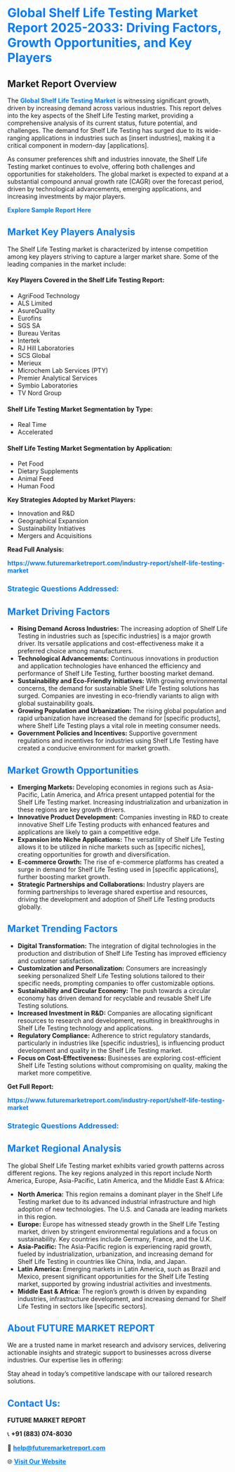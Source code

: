 <h1 style="color: #007BFF;">Global Shelf Life Testing Market Report 2025-2033: Driving Factors, Growth Opportunities, and Key Players</h1>

<section id="overview">
<h2>Market Report Overview</h2>
<p>The <a href="https://www.futuremarketreport.com/industry-report/shelf-life-testing-market" style="color: #007BFF; text-decoration: none;"><strong>Global Shelf Life Testing Market</strong></a> is witnessing significant growth, driven by increasing demand across various industries. This report delves into the key aspects of the Shelf Life Testing market, providing a comprehensive analysis of its current status, future potential, and challenges. The demand for Shelf Life Testing has surged due to its wide-ranging applications in industries such as [insert industries], making it a critical component in modern-day [applications].</p>
<p>As consumer preferences shift and industries innovate, the Shelf Life Testing market continues to evolve, offering both challenges and opportunities for stakeholders. The global market is expected to expand at a substantial compound annual growth rate (CAGR) over the forecast period, driven by technological advancements, emerging applications, and increasing investments by major players.</p>
</section>

<section id="overview">
<p><a href="https://www.futuremarketreport.com/request-sample/reportId=62107" style="color: #007BFF; text-decoration: none;"><strong>Explore Sample Report Here</strong></a></p>
</section>

<section id="key-players">
<h2 style="color: #007BFF;">Market Key Players Analysis</h2>
<p>The Shelf Life Testing market is characterized by intense competition among key players striving to capture a larger market share. Some of the leading companies in the market include:</p>
<h4>Key Players Covered in the Shelf Life Testing Report:</h4>
<ul><li>AgriFood Technology</li><li>ALS Limited</li><li>AsureQuality</li><li>Eurofins</li><li>SGS SA</li><li>Bureau Veritas</li><li>Intertek</li><li>RJ Hill Laboratories</li><li>SCS Global</li><li>Merieux</li><li>Microchem Lab Services (PTY)</li><li>Premier Analytical Services</li><li>Symbio Laboratories</li><li>TV Nord Group</li></ul>
<h4>Shelf Life Testing Market Segmentation by Type:</h4>
<ul><li>Real Time</li><li>Accelerated</li></ul>

<h4>Shelf Life Testing Market Segmentation by Application:</h4>
<ul><li>Pet Food</li><li>Dietary Supplements</li><li>Animal Feed</li><li>Human Food</li></ul>
<p><strong>Key Strategies Adopted by Market Players:</strong></p>
<ul>
<li>Innovation and R&D</li>
<li>Geographical Expansion</li>
<li>Sustainability Initiatives</li>
<li>Mergers and Acquisitions</li>
</ul>
</section>

<section>
<p><strong>Read Full Analysis: </strong></p><a href="https://www.futuremarketreport.com/industry-report/shelf-life-testing-market" style="color: #007BFF; text-decoration: none;"><strong>https://www.futuremarketreport.com/industry-report/shelf-life-testing-market</strong></a>
<h3 style="color: #007BFF;">Strategic Questions Addressed:</h3>
</section>

<section id="driving-factors">
<h2 style="color: #007BFF;">Market Driving Factors</h2>
<ul>
<li><strong>Rising Demand Across Industries:</strong> The increasing adoption of Shelf Life Testing in industries such as [specific industries] is a major growth driver. Its versatile applications and cost-effectiveness make it a preferred choice among manufacturers.</li>
<li><strong>Technological Advancements:</strong> Continuous innovations in production and application technologies have enhanced the efficiency and performance of Shelf Life Testing, further boosting market demand.</li>
<li><strong>Sustainability and Eco-Friendly Initiatives:</strong> With growing environmental concerns, the demand for sustainable Shelf Life Testing solutions has surged. Companies are investing in eco-friendly variants to align with global sustainability goals.</li>
<li><strong>Growing Population and Urbanization:</strong> The rising global population and rapid urbanization have increased the demand for [specific products], where Shelf Life Testing plays a vital role in meeting consumer needs.</li>
<li><strong>Government Policies and Incentives:</strong> Supportive government regulations and incentives for industries using Shelf Life Testing have created a conducive environment for market growth.</li>
</ul>
</section>

<section id="growth-opportunities">
<h2 style="color: #007BFF;">Market Growth Opportunities</h2>
<ul>
<li><strong>Emerging Markets:</strong> Developing economies in regions such as Asia-Pacific, Latin America, and Africa present untapped potential for the Shelf Life Testing market. Increasing industrialization and urbanization in these regions are key growth drivers.</li>
<li><strong>Innovative Product Development:</strong> Companies investing in R&D to create innovative Shelf Life Testing products with enhanced features and applications are likely to gain a competitive edge.</li>
<li><strong>Expansion into Niche Applications:</strong> The versatility of Shelf Life Testing allows it to be utilized in niche markets such as [specific niches], creating opportunities for growth and diversification.</li>
<li><strong>E-commerce Growth:</strong> The rise of e-commerce platforms has created a surge in demand for Shelf Life Testing used in [specific applications], further boosting market growth.</li>
<li><strong>Strategic Partnerships and Collaborations:</strong> Industry players are forming partnerships to leverage shared expertise and resources, driving the development and adoption of Shelf Life Testing products globally.</li>
</ul>
</section>

<section id="trending-factors">
<h2 style="color: #007BFF;">Market Trending Factors</h2>
<ul>
<li><strong>Digital Transformation:</strong> The integration of digital technologies in the production and distribution of Shelf Life Testing has improved efficiency and customer satisfaction.</li>
<li><strong>Customization and Personalization:</strong> Consumers are increasingly seeking personalized Shelf Life Testing solutions tailored to their specific needs, prompting companies to offer customizable options.</li>
<li><strong>Sustainability and Circular Economy:</strong> The push towards a circular economy has driven demand for recyclable and reusable Shelf Life Testing solutions.</li>
<li><strong>Increased Investment in R&D:</strong> Companies are allocating significant resources to research and development, resulting in breakthroughs in Shelf Life Testing technology and applications.</li>
<li><strong>Regulatory Compliance:</strong> Adherence to strict regulatory standards, particularly in industries like [specific industries], is influencing product development and quality in the Shelf Life Testing market.</li>
<li><strong>Focus on Cost-Effectiveness:</strong> Businesses are exploring cost-efficient Shelf Life Testing solutions without compromising on quality, making the market more competitive.</li>
</ul>
</section>

<section>
<p><strong>Get Full Report: </strong></p><a href="https://www.futuremarketreport.com/industry-report/shelf-life-testing-market" style="color: #007BFF; text-decoration: none;"><strong>https://www.futuremarketreport.com/industry-report/shelf-life-testing-market</strong></a>
<h3 style="color: #007BFF;">Strategic Questions Addressed:</h3>
</section>


<section id="regional-analysis">
<h2 style="color: #007BFF;">Market Regional Analysis</h2>
<p>The global Shelf Life Testing market exhibits varied growth patterns across different regions. The key regions analyzed in this report include North America, Europe, Asia-Pacific, Latin America, and the Middle East & Africa:</p>
<ul>
<li><strong>North America:</strong> This region remains a dominant player in the Shelf Life Testing market due to its advanced industrial infrastructure and high adoption of new technologies. The U.S. and Canada are leading markets in this region.</li>
<li><strong>Europe:</strong> Europe has witnessed steady growth in the Shelf Life Testing market, driven by stringent environmental regulations and a focus on sustainability. Key countries include Germany, France, and the U.K.</li>
<li><strong>Asia-Pacific:</strong> The Asia-Pacific region is experiencing rapid growth, fueled by industrialization, urbanization, and increasing demand for Shelf Life Testing in countries like China, India, and Japan.</li>
<li><strong>Latin America:</strong> Emerging markets in Latin America, such as Brazil and Mexico, present significant opportunities for the Shelf Life Testing market, supported by growing industrial activities and investments.</li>
<li><strong>Middle East & Africa:</strong> The region’s growth is driven by expanding industries, infrastructure development, and increasing demand for Shelf Life Testing in sectors like [specific sectors].</li>
</ul>
</section>

<footer>
<h2 style="color: #007BFF;">About FUTURE MARKET REPORT</h2>
<p>We are a trusted name in market research and advisory services, delivering actionable insights and strategic support to businesses across diverse industries. Our expertise lies in offering:</p>

<p>Stay ahead in today’s competitive landscape with our tailored research solutions.</p>

<h2 style="color: #007BFF;">Contact Us:</h2>
<p><strong>FUTURE MARKET REPORT</strong></p>
<p>📞 <strong>+91 (883) 074-8030</strong></p>
<p>📧 <strong><a href="mailto:help@futuremarketreport.com" style="color: #007BFF;">help@futuremarketreport.com</a></strong></p>
<p>🌐 <strong><a href="https://www.futuremarketreport.com/" style="color: #007BFF;">Visit Our Website</a></strong></p>
</footer>